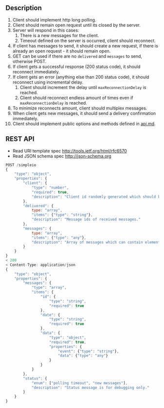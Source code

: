 ## Description

1. Client should implement http long polling.
1. Client should remain open request until its closed by the server.
1. Server will respond in this cases:
    1. There is a new messages for the client.
    1. Timeout defined on the server is occurred, client should reconnect.
1. If client has messages to send, it should create a new request, if there is already an open request - it should remain open.
1. GET can be used if there are no `delivered` and `messages` to send, otherwise POST.
1. If client gets a successful response (200 status code), it should reconnect immediately.
1. If client gets an error (anything else than 200 status code), it should reconnect using incremental delay.
    1. Client should increment the delay until `maxReconnectionDelay` is reached.
    1. Client should reconnect endless amount of times even if `maxReconnectionDelay` is reached.
1. To minimize reconnects amount, client should multiplex messages.
1. When client gets new messages, it should send a delivery confirmation immediately.
1. Client should implement public options and methods defined in [api.md](./api.md).

## REST API

- Read URI template spec http://tools.ietf.org/html/rfc6570
- Read JSON schema spec http://json-schema.org

```javascript
POST /simpleio
{
    "type": "object",
    "properties": {
        "client": {
            "type": "number",
            "required": true,
            "description": "Client id randomly generated which should be unique."
        },
        "delivered": {
            type: "array",
            "items": {"type": "string"},
            "description": "Message ids of received messages."
        },
        "messages": {
            type: "array",
            "items": {"type": "any"},
            "description": "Array of messages which can contain elements of any type."
        }
    }
}
< 200
< Content-Type: application/json
{
    "type": "object",
    "properties": {
        "messages": {
            "type": "array",
            "items": {
                "id": {
                    "type": "string",
                    "required": true
                },
                "date": {
                    "type": "string",
                    "required": true
                },
                "data": {
                    "type": "object",
                    "required": true,
                    "properties": {
                        "event": {"type": "string"},
                        "data": {"type": "any"}
                    }
                }
            }
        },
        "status": {
            "enum": ["polling timeout", "new messages"],
            "description": "Status message is for debugging only."
        }
    }
}
```
